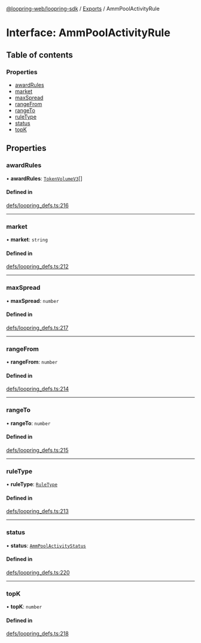 [@loopring-web/loopring-sdk](../README.md) / [Exports](../modules.md) / AmmPoolActivityRule

# Interface: AmmPoolActivityRule

## Table of contents

### Properties

- [awardRules](AmmPoolActivityRule.md#awardrules)
- [market](AmmPoolActivityRule.md#market)
- [maxSpread](AmmPoolActivityRule.md#maxspread)
- [rangeFrom](AmmPoolActivityRule.md#rangefrom)
- [rangeTo](AmmPoolActivityRule.md#rangeto)
- [ruleType](AmmPoolActivityRule.md#ruletype)
- [status](AmmPoolActivityRule.md#status)
- [topK](AmmPoolActivityRule.md#topk)

## Properties

### awardRules

• **awardRules**: [`TokenVolumeV3`](TokenVolumeV3.md)[]

#### Defined in

[defs/loopring_defs.ts:216](https://github.com/Loopring/loopring_sdk/blob/b7df545/src/defs/loopring_defs.ts#L216)

___

### market

• **market**: `string`

#### Defined in

[defs/loopring_defs.ts:212](https://github.com/Loopring/loopring_sdk/blob/b7df545/src/defs/loopring_defs.ts#L212)

___

### maxSpread

• **maxSpread**: `number`

#### Defined in

[defs/loopring_defs.ts:217](https://github.com/Loopring/loopring_sdk/blob/b7df545/src/defs/loopring_defs.ts#L217)

___

### rangeFrom

• **rangeFrom**: `number`

#### Defined in

[defs/loopring_defs.ts:214](https://github.com/Loopring/loopring_sdk/blob/b7df545/src/defs/loopring_defs.ts#L214)

___

### rangeTo

• **rangeTo**: `number`

#### Defined in

[defs/loopring_defs.ts:215](https://github.com/Loopring/loopring_sdk/blob/b7df545/src/defs/loopring_defs.ts#L215)

___

### ruleType

• **ruleType**: [`RuleType`](../enums/RuleType.md)

#### Defined in

[defs/loopring_defs.ts:213](https://github.com/Loopring/loopring_sdk/blob/b7df545/src/defs/loopring_defs.ts#L213)

___

### status

• **status**: [`AmmPoolActivityStatus`](../enums/AmmPoolActivityStatus.md)

#### Defined in

[defs/loopring_defs.ts:220](https://github.com/Loopring/loopring_sdk/blob/b7df545/src/defs/loopring_defs.ts#L220)

___

### topK

• **topK**: `number`

#### Defined in

[defs/loopring_defs.ts:218](https://github.com/Loopring/loopring_sdk/blob/b7df545/src/defs/loopring_defs.ts#L218)
